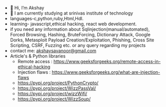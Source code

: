 - 👋 Hi, I’m Akshay
- 🌱 I am currently studying at srinivas institute of technology
-  languages-c,python,ruby,Html,Hdl.
-  learning- javascript,ethical hacking, react web development. 
-  if you need any information about 
        Sqlinjection(manual/automated), 
        Forced Browsing, 
        Hashing, 
        BruteForcing, 
        Dictionary Attack, 
        Google Dorks, 
        Metasploit Payload Creation/Exploitation, 
        Phishing, 
        Cross Site Scripting, 
        CSRF, 
        Fuzzing etc. 
        or any query regarding my projects  
- contact me: akshaysavanoor@gmail.com
- Article's & Python libraries 
   -  Remote access  : https://www.geeksforgeeks.org/remote-access-in-ethical-hacking
   - Injection flaws : https://www.geeksforgeeks.org/what-are-injection-flaws
   - https://pypi.org/project/PythonCrypto/
   - https://pypi.org/project/WizzPassVal/
   - https://pypi.org/project/wizzWifi/
   - https://pypi.org/project/WizzSoup/

<!---
WIZARD00007/WIZARD00007 is a ✨ special ✨ repository because its `README.md` (this file) appears on your GitHub profile.
You can click the Preview link to take a look at your changes.
--->
